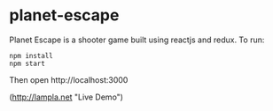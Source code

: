 # planet-escape
Planet Escape is a shooter game built using reactjs and redux. To run:

    npm install
    npm start

Then open http://localhost:3000

(http://lampla.net "Live Demo")